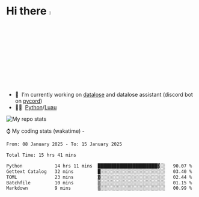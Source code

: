 # Hi there <img src="https://media.giphy.com/media/hvRJCLFzcasrR4ia7z/giphy.gif" width="5%"></a>
- 🥽 &nbsp;I’m currently working on [datalose](https://www.roblox.com/games/16971245917) and datalose assistant (discord bot on [pycord](https://github.com/Pycord-Development/pycord))
- 👨‍💻 &nbsp;[Python](https://python.org)/[Luau](https://luau.org)

<img alt="My repo stats" src="https://github-readme-stats.vercel.app/api?username=FrostX-Official&show_icons=true&theme=radical">

⌚ My coding stats (wakatime) -

<!--START_SECTION:waka-->

```txt
From: 08 January 2025 - To: 15 January 2025

Total Time: 15 hrs 41 mins

Python            14 hrs 11 mins  ██████████████████████▓░░   90.07 %
Gettext Catalog   32 mins         █░░░░░░░░░░░░░░░░░░░░░░░░   03.40 %
TOML              23 mins         ▓░░░░░░░░░░░░░░░░░░░░░░░░   02.44 %
Batchfile         10 mins         ▒░░░░░░░░░░░░░░░░░░░░░░░░   01.15 %
Markdown          9 mins          ▒░░░░░░░░░░░░░░░░░░░░░░░░   00.99 %
```

<!--END_SECTION:waka-->
